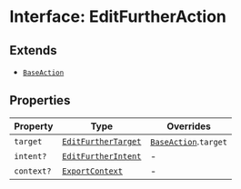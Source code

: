# Interface: EditFurtherAction

## Extends

- [`BaseAction`](base-action.md)

## Properties

| Property | Type | Overrides |
| ------ | ------ | ------ |
| `target` | [`EditFurtherTarget`](../enumerations/edit-further-target.md) | [`BaseAction`](base-action.md).`target` |
| `intent?` | [`EditFurtherIntent`](../enumerations/edit-further-intent.md) | - |
| `context?` | [`ExportContext`](../type-aliases/export-context.md) | - |
